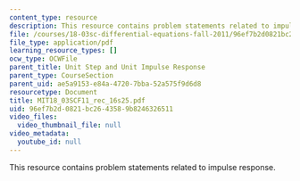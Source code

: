 ```yaml
---
content_type: resource
description: This resource contains problem statements related to impulse response.
file: /courses/18-03sc-differential-equations-fall-2011/96ef7b2d0821bc2643589b8246326511_MIT18_03SCF11_rec_16s25.pdf
file_type: application/pdf
learning_resource_types: []
ocw_type: OCWFile
parent_title: Unit Step and Unit Impulse Response
parent_type: CourseSection
parent_uid: ae5a9153-e84a-4720-7bba-52a575f9d6d8
resourcetype: Document
title: MIT18_03SCF11_rec_16s25.pdf
uid: 96ef7b2d-0821-bc26-4358-9b8246326511
video_files:
  video_thumbnail_file: null
video_metadata:
  youtube_id: null
---
```

This resource contains problem statements related to impulse response.